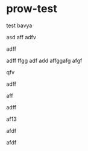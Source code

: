 # prow-test
test
bavya

asd
aff
adfv


adff

adff
ffgg
adf
add
affggafg
afgf

qfv

adff

aff

adff


af13


afdf

afdf
